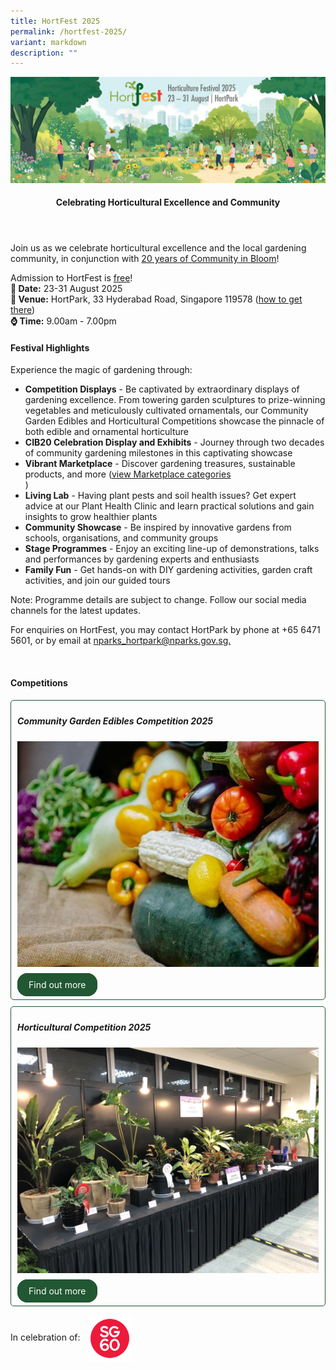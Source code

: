 ```yaml
---
title: HortFest 2025
permalink: /hortfest-2025/
variant: markdown
description: ""
---
```

<style>
	.wrapper {
		display: grid;
		grid-template-columns: repeat(auto-fit, minmax(280px, 1fr));
		grid-template-rows: auto-fit;
		column-gap: 10px;
		row-gap: 10px;
	}

	.box {
		border: solid 1px #215732 ;
		border-radius: 5px;
		padding: 5px 10px 15px 10px;
	}
		
		  .button-primary {
    background-color: #215732;
    border: 2px solid #215732;
    padding: 0.5rem 1rem;
  	border-radius: 1rem;
    color: white !important;
	  text-decoration: none !important;
  }
</style>
<img src="/images/HortFest%20images/HortFest_eBanner_2025_03_09_Opt_01.jpg">
<br>
<header>
<h4>Celebrating Horticultural Excellence and Community</h4>
</header>

<section>
<p>Join us as we celebrate horticultural excellence and the local gardening community, in conjunction with <a href="https://go.gov.sg/cib20">20 years of Community in Bloom</a>!</p> 
	<p>Admission to HortFest is <u>free</u>!<br>
	<b>📅 Date:</b> 23-31 August 2025<br>
	<b>🌳 Venue:</b> HortPark, 33 Hyderabad Road, Singapore 119578 (<a target="_blank" href="https://go.gov.sg/how-to-get-to-hortpark">how to get there</a>)<br> 
	<b>⌚ Time:</b> 9.00am - 7.00pm</p><p></p>
</section>

<h4>Festival Highlights</h4>
<section>	
	<p>Experience the magic of gardening through:
</p><ul>
	<li><b>Competition Displays</b> - Be captivated by extraordinary displays of gardening excellence. From towering garden sculptures to prize-winning vegetables and meticulously cultivated ornamentals, our Community Garden Edibles and Horticultural Competitions showcase the pinnacle of both edible and ornamental horticulture</li>
	<li><b>CIB20 Celebration Display and Exhibits</b> - Journey through two decades of community gardening milestones in this captivating showcase</li>
	<li><b>Vibrant Marketplace</b> - Discover gardening treasures, sustainable products, and more (<a target="_blank" href="/hortfest-marketplace/">view Marketplace categories</a></li>)
	<li><b>Living Lab</b> - Having plant pests and soil health issues? Get expert advice at our Plant Health Clinic and learn practical solutions and gain insights to grow healthier plants</li>
	<li><b>Community Showcase</b> - Be inspired by innovative gardens from schools, organisations, and community groups</li>
	<li><b>Stage Programmes</b> - Enjoy an exciting line-up of demonstrations, talks and performances by gardening experts and enthusiasts</li>
	<li><b>Family Fun</b> - Get hands-on with DIY gardening activities, garden craft activities, and join our guided tours</li>
</ul><p></p>
	
<p>Note: Programme details are subject to change. Follow our social media channels for the latest updates.</p> 

<p>For enquiries on HortFest, you may contact HortPark by phone at +65 6471 5601, or by email at <a href="_mailto:nparks_hortpark@nparks.gov.sg">nparks_hortpark@nparks.gov.sg.</a></p>
</section>
<br>
<section>
	<h4>Competitions</h4>
	<div class="wrapper">
	<div class="box">
			<h5>Community Garden Edibles Competition 2025</h5>
			<img style="width:auto; display:inline" src="/images/HortFest%20images/CGEC_2025_Card.jpg">
			<br><br>
				<a class="button-primary" href="/community-garden-edibles-competition-2025/">Find out more</a><br>
</div>
		<div class="box">
			<h5>Horticultural Competition 2025</h5>
			<img style="width:auto; display:inline" src="/images/HortFest%20images/Hort_Competition_Card.jpg">
			<br><br>
				<a class="button-primary" href="/horticultural-competition-2025/">Find out more</a>
</div>
	</div>
</section>
<p>In celebration of: <img style="width:70px; vertical-align:middle; display: inline; margin-left:8px" src="/images/CIB20/sg60_logo.png"></p><br>